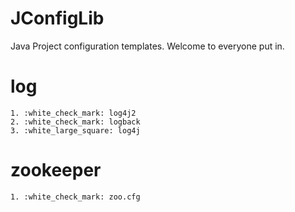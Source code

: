 # JConfigLib
 Java Project configuration templates. Welcome to everyone put in.
# log
    1. :white_check_mark: log4j2
    2. :white_check_mark: logback
    3. :white_large_square: log4j
# zookeeper
    1. :white_check_mark: zoo.cfg